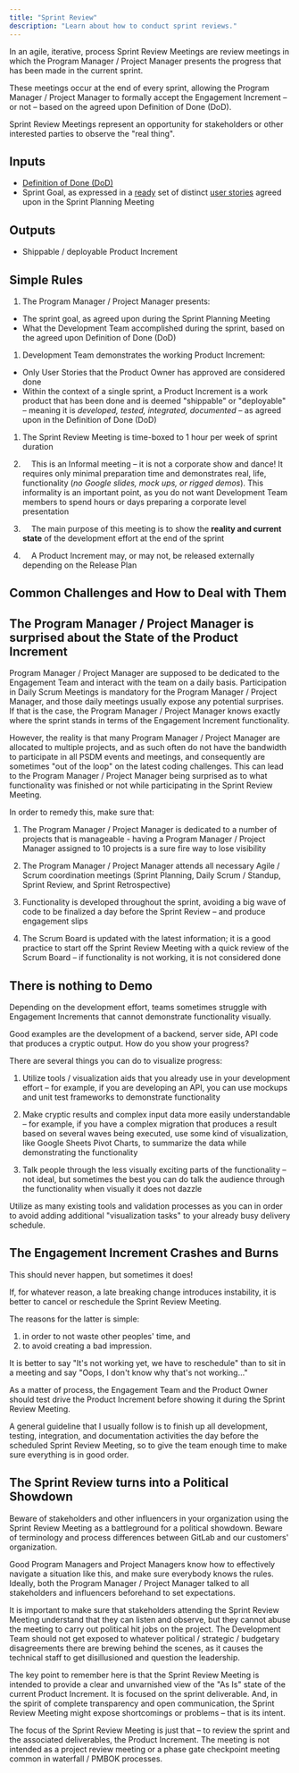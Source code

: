 ```yaml
---
title: "Sprint Review"
description: "Learn about how to conduct sprint reviews."
---
```


In an agile, iterative, process Sprint Review Meetings are review meetings in which the Program Manager / Project Manager presents the progress that has been made in the current sprint.

These meetings occur at the end of every sprint, allowing the Program Manager / Project Manager to formally accept the Engagement Increment – or not – based on the agreed upon Definition of Done (DoD).

Sprint Review Meetings represent an opportunity for stakeholders or other interested parties to observe the "real thing".

## Inputs

* [Definition of Done (DoD)](../definition-of-done/_index.md)
* Sprint Goal, as expressed in a [ready](../definition-of-ready/_index.md) set of distinct [user stories](../good-user-stories/_index.md) agreed upon in the Sprint Planning Meeting

## Outputs

* Shippable / deployable Product Increment

## Simple Rules

1. The Program Manager / Project Manager presents:

* The sprint goal, as agreed upon during the Sprint Planning Meeting
* What the Development Team accomplished during the sprint, based on the agreed upon Definition of Done (DoD)

1. Development Team demonstrates the working Product Increment:

* Only User Stories that the Product Owner has approved are considered done
* Within the context of a single sprint, a Product Increment is a work product that has been done and is deemed "shippable" or "deployable" – meaning it is _developed, tested, integrated, documented –_ as agreed upon in the Definition of Done (DoD)

1. The Sprint Review Meeting is time-boxed to 1 hour per week of sprint duration

1.     This is an Informal meeting – it is not a corporate show and dance! It requires only minimal preparation time and demonstrates real, life, functionality (_no Google slides, mock ups, or rigged demos_). This informality is an important point, as you do not want Development Team members to spend hours or days preparing a corporate level presentation

1.     The main purpose of this meeting is to show the **reality and current state** of the development effort at the end of the sprint

1.     A Product Increment may, or may not, be released externally depending on the Release Plan

## Common Challenges and How to Deal with Them

## The Program Manager / Project Manager is surprised about the State of the Product Increment

Program Manager / Project Manager are supposed to be dedicated to the Engagement Team and interact with the team on a daily basis. Participation in Daily Scrum Meetings is mandatory for the Program Manager / Project Manager, and those daily meetings usually expose any potential surprises. If that is the case, the Program Manager / Project Manager knows exactly where the sprint stands in terms of the Engagement Increment functionality.

However, the reality is that many Program Manager / Project Manager are allocated to multiple projects, and as such often do not have the bandwidth to participate in all PSDM events and meetings, and consequently are sometimes "out of the loop" on the latest coding challenges. This can lead to the Program Manager / Project Manager being surprised as to what functionality was finished or not while participating in the Sprint Review Meeting.

In order to remedy this, make sure that:

1. The Program Manager / Project Manager is dedicated to a number of projects that is manageable - having a Program Manager / Project Manager assigned to 10 projects is a sure fire way to lose visibility

1. The Program Manager / Project Manager attends all necessary Agile / Scrum coordination meetings (Sprint Planning, Daily Scrum / Standup, Sprint Review, and Sprint Retrospective)

1. Functionality is developed throughout the sprint, avoiding a big wave of code to be finalized a day before the Sprint Review – and produce engagement slips

1. The Scrum Board is updated with the latest information; it is a good practice to start off the Sprint Review Meeting with a quick review of the Scrum Board – if functionality is not working, it is not considered done

## There is nothing to Demo

Depending on the development effort, teams sometimes struggle with Engagement Increments that cannot demonstrate functionality visually.

Good examples are the development of a backend, server side, API code that produces a cryptic output. How do you show your progress?

There are several things you can do to visualize progress:

1. Utilize tools / visualization aids that you already use in your development effort – for example, if you are developing an API, you can use mockups and unit test frameworks to demonstrate functionality

1. Make cryptic results and complex input data more easily understandable – for example, if you have a complex migration that produces a result based on several waves being executed, use some kind of visualization, like Google Sheets Pivot Charts, to summarize the data while demonstrating the functionality

1. Talk people through the less visually exciting parts of the functionality – not ideal, but sometimes the best you can do talk the audience through the functionality when visually it does not dazzle

Utilize as many existing tools and validation processes as you can in order to avoid adding additional "visualization tasks" to your already busy delivery schedule.

## The Engagement Increment Crashes and Burns

This should never happen, but sometimes it does!

If, for whatever reason, a late breaking change introduces instability, it is better to cancel or reschedule the Sprint Review Meeting.

The reasons for the latter is simple:

1. in order to not waste other peoples' time, and
2. to avoid creating a bad impression.

It is better to say "It's not working yet, we have to reschedule" than to sit in a meeting and say "Oops, I don't know why that's not working…"

As a matter of process, the Engagement Team and the Product Owner should test drive the Product Increment before showing it during the Sprint Review Meeting.

A general guideline that I usually follow is to finish up all development, testing, integration, and documentation activities the day before the scheduled Sprint Review Meeting, so to give the team enough time to make sure everything is in good order.

## The Sprint Review turns into a Political Showdown

Beware of stakeholders and other influencers in your organization using the Sprint Review Meeting as a battleground for a political showdown. Beware of terminology and process differences between GitLab and our customers' organization.

Good Program Managers and Project Managers know how to effectively navigate a situation like this, and make sure everybody knows the rules. Ideally, both the Program Manager / Project Manager talked to all stakeholders and influencers beforehand to set expectations.

It is important to make sure that stakeholders attending the Sprint Review Meeting understand that they can listen and observe, but they cannot abuse the meeting to carry out political hit jobs on the project. The Development Team should not get exposed to whatever political / strategic / budgetary disagreements there are brewing behind the scenes, as it causes the technical staff to get disillusioned and question the leadership.

The key point to remember here is that the Sprint Review Meeting is intended to provide a clear and unvarnished view of the "As Is" state of the current Product Increment. It is focused on the sprint deliverable. And, in the spirit of complete transparency and open communication, the Sprint Review Meeting might expose shortcomings or problems – that is its intent.

The focus of the Sprint Review Meeting is just that – to review the sprint and the associated deliverables, the Product Increment. The meeting is not intended as a project review meeting or a phase gate checkpoint meeting common in waterfall / PMBOK processes.
